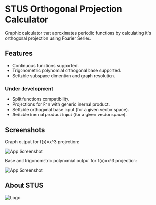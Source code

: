 
# STUS Orthogonal Projection Calculator

Graphic calculator that aproximates periodic functions by calculating it's orthogonal projection using Fourier Series.

## Features

- Continuous functions supported.
- Trigonometric polynomial orthogonal base supported.
- Settable subspace dimention and graph resolution.

### Under development

- Split functions compatibility.
- Projections for R^n with generic inernal product.
- Settable orthogonal base input (for a given vector space).
- Settable inernal product input (for a given vector space).

## Screenshots

Graph output for f(x)=x^3 projection:

![App Screenshot](https://i19.servimg.com/u/f19/20/17/94/24/stus-p10.png)

Base and trigonometric polynomial output for f(x)=x^3 projection:

![App Screenshot](https://i19.servimg.com/u/f19/20/17/94/24/screen12.png)

## About STUS

![Logo](https://i19.servimg.com/u/f19/20/17/94/24/icon11.png)
